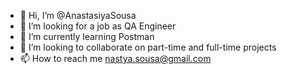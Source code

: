 - 👋 Hi, I’m @AnastasiyaSousa
- 👀 I’m looking for a job as QA Engineer
- 🌱 I’m currently learning Postman
- 💞️ I’m looking to collaborate on part-time and full-time projects
- 📫 How to reach me nastya.sousa@gmail.com

<!---
AnastasiyaSousa/AnastasiyaSousa is a ✨ special ✨ repository because its `README.md` (this file) appears on your GitHub profile.
You can click the Preview link to take a look at your changes.
--->
